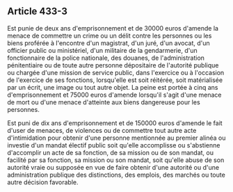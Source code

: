 Article 433-3
----
Est punie de deux ans d'emprisonnement et de 30000 euros d'amende la menace de
commettre un crime ou un délit contre les personnes ou les biens proférée à
l'encontre d'un magistrat, d'un juré, d'un avocat, d'un officier public ou
ministériel, d'un militaire de la gendarmerie, d'un fonctionnaire de la police
nationale, des douanes, de l'administration pénitentiaire ou de toute autre
personne dépositaire de l'autorité publique ou chargée d'une mission de service
public, dans l'exercice ou à l'occasion de l'exercice de ses fonctions,
lorsqu'elle est soit réitérée, soit matérialisée par un écrit, une image ou tout
autre objet. La peine est portée à cinq ans d'emprisonnement et 75000 euros
d'amende lorsqu'il s'agit d'une menace de mort ou d'une menace d'atteinte aux
biens dangereuse pour les personnes.

Est puni de dix ans d'emprisonnement et de 150000 euros d'amende le fait d'user
de menaces, de violences ou de commettre tout autre acte d'intimidation pour
obtenir d'une personne mentionnée au premier alinéa ou investie d'un mandat
électif public soit qu'elle accomplisse ou s'abstienne d'accomplir un acte de sa
fonction, de sa mission ou de son mandat, ou facilité par sa fonction, sa
mission ou son mandat, soit qu'elle abuse de son autorité vraie ou supposée en
vue de faire obtenir d'une autorité ou d'une administration publique des
distinctions, des emplois, des marchés ou toute autre décision favorable.
